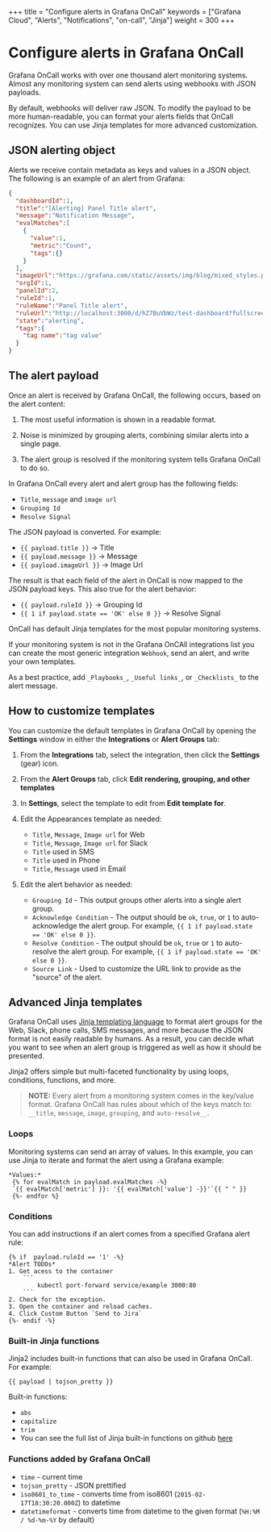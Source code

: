 +++
title = "Configure alerts in Grafana OnCall"
keywords = ["Grafana Cloud", "Alerts", "Notifications", "on-call", "Jinja"]
weight = 300
+++

# Configure alerts in Grafana OnCall

Grafana OnCall works with over one thousand alert monitoring systems. Almost any monitoring system can send alerts using webhooks with JSON payloads.

By default, webhooks will deliver raw JSON. To modify the payload to be more human-readable, you can format your alerts fields that OnCall recognizes. You can use Jinja templates for more advanced customization. 

## JSON alerting object

Alerts we receive contain metadata as keys and values in a JSON object. The following is an example of an alert from Grafana:
```json
{
  "dashboardId":1,
  "title":"[Alerting] Panel Title alert",
  "message":"Notification Message",
  "evalMatches":[
    {
      "value":1,
      "metric":"Count",
      "tags":{}
    }
  ],
  "imageUrl":"https://grafana.com/static/assets/img/blog/mixed_styles.png",
  "orgId":1,
  "panelId":2,
  "ruleId":1,
  "ruleName":"Panel Title alert",
  "ruleUrl":"http://localhost:3000/d/hZ7BuVbWz/test-dashboard?fullscreen\u0026edit\u0026tab=alert\u0026panelId=2\u0026orgId=1",
  "state":"alerting",
  "tags":{
    "tag name":"tag value"
  }
}
```

## The alert payload
Once an alert is received by Grafana OnCall, the following occurs, based on the alert content:

1. The most useful information is shown in a readable format.

1. Noise is minimized by grouping alerts, combining similar alerts into a single page.

1. The alert group is resolved if the monitoring system tells Grafana OnCall to do so.

In Grafana OnCall every alert and alert group has the following fields:
- `Title`, `message` and `image url`
- `Grouping Id`
- `Resolve Signal`

The JSON payload is converted. For example: 
* `{{ payload.title }}` -> Title
* `{{ payload.message }}` -> Message
* `{{ payload.imageUrl }}` -> Image Url

The result is that each field of the alert in OnCall is now mapped to the JSON payload keys. This also true for the alert behavior:
* `{{ payload.ruleId }}` -> Grouping Id
* `{{ 1 if payload.state == 'OK' else 0 }}` -> Resolve Signal


OnCall has default Jinja templates for the most popular monitoring systems.

If your monitoring system is not in the Grafana OnCAll integrations list you can create the most generic integration `Webhook`, send an alert, and write your own templates.

As a best practice, add `_Playbooks_`, `_Useful links_`, or `_Checklists_` to the alert message.


## How to customize templates

You can customize the default templates in Grafana OnCall by opening the **Settings** window in either the **Integrations** or **Alert Groups** tab:

1. From the **Integrations** tab, select the integration, then click the **Settings** (gear) icon.

    <!--![123](../_images/custom-actions-1.png ':size=400')-->

1. From the **Alert Groups** tab, click **Edit rendering, grouping, and other templates**

    <!--![123](../_images/custom-actions-2.png ':size=400')-->
    
1. In **Settings**, select the template to edit from **Edit template for**.

1. Edit the Appearances template as needed:
    * `Title`, `Message`, `Image url` for Web
    * `Title`, `Message`, `Image url` for Slack
    * `Title` used in SMS
    * `Title` used in Phone
    * `Title`, `Message` used in Email

1. Edit the alert behavior as needed:
    * `Grouping Id` - This output groups other alerts into a single alert group.
    * `Acknowledge Condition` - The output should be `ok`, `true`, or `1` to auto-acknowledge the alert group. For example, `{{ 1 if payload.state == 'OK' else 0 }}`.
    * `Resolve Condition` - The output should be `ok`, `true` or `1` to auto-resolve the alert group. For example, `{{ 1 if payload.state == 'OK' else 0 }}`.
    * `Source Link` - Used to customize the URL link to provide as the "source" of the alert. 

## Advanced Jinja templates
 Grafana OnCall uses [Jinja templating language](http://jinja.pocoo.org/docs/2.10/) to format alert groups for the Web, Slack, phone calls, SMS messages, and more because the JSON format is not easily readable by humans. As a result, you can decide what you want to see when an alert group is triggered as well as how it should be presented.
 
Jinja2 offers simple but multi-faceted functionality by using loops, conditions, functions, and more.

> **NOTE:** Every alert from a monitoring system comes in the key/value format. 
    Grafana OnCall has rules about which of the keys match to: `__title`, `message`, `image`, `grouping`, and `auto-resolve__`.

### Loops

Monitoring systems can send an array of values. In this example, you can use Jinja to iterate and format the alert using a Grafana example:
```.jinja2
*Values:*
 {% for evalMatch in payload.evalMatches -%}
 `{{ evalMatch['metric'] }}: '{{ evalMatch['value'] -}}'`{{ " " }}
 {%- endfor %}
```

### Conditions
You can add instructions if an alert comes from a specified Grafana alert rule:

```jinja2
{% if  payload.ruleId == '1' -%}
*Alert TODOs*
1. Get acess to the container
    ```
        kubectl port-forward service/example 3000:80
    ```
2. Check for the exception.
3. Open the container and reload caches.
4. Click Custom Button `Send to Jira`
{%- endif -%}
```

### Built-in Jinja functions

Jinja2 includes built-in functions that can also be used in Grafana OnCall. For example:
```.jinja2
{{ payload | tojson_pretty }}
```
Built-in functions:
* `abs`
* `capitalize`
* `trim`
*  You can see the full list of Jinja built-in functions on github [here](https://github.com/pallets/jinja/blob/3915eb5c2a7e2e4d49ebdf0ecb167ea9c21c60b2/src/jinja2/filters.py#L1307)

### Functions added by Grafana OnCall
* `time` - current time
* `tojson_pretty` - JSON prettified
* `iso8601_to_time` - converts time from iso8601 (`2015-02-17T18:30:20.000Z`) to datetime
* `datetimeformat` - converts time from datetime to the given format (`%H:%M / %d-%m-%Y` by default)
